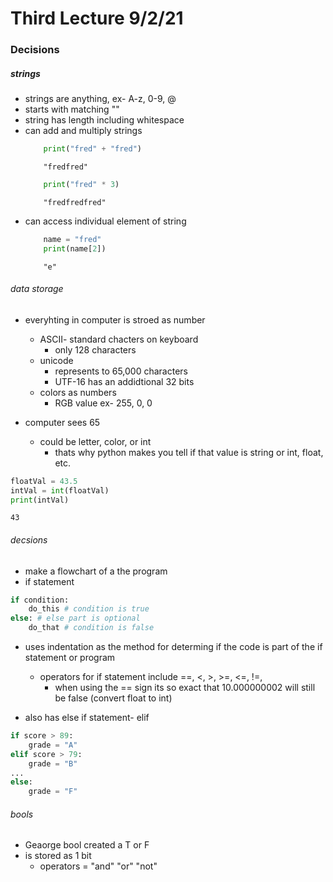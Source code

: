# Third Lecture 9/2/21 

### Decisions 

##### strings 
- strings are anything, ex- A-z, 0-9, @
- starts with matching ""
- string has length including whitespace 
- can add and multiply strings 
    ```python 
        print("fred" + "fred")
    ```
    ```
        "fredfred" 
    ```
    ```python
        print("fred" * 3)
    ```
    ```
        "fredfredfred"
    ```
- can access individual element of string 
    ```python
        name = "fred"
        print(name[2])
    ```
    ```
        "e"
    ```
###### data storage
- everyhting in computer is stroed as number 
    - ASCII- standard chacters on keyboard 
        - only 128 characters 
    - unicode 
        - represents to 65,000 characters 
        - UTF-16 has an addidtional 32 bits
    - colors as numbers 
        - RGB value ex- 255, 0, 0 

- computer sees 65 
    - could be letter, color, or int
        - thats why python makes you tell if that value is string or int, float, etc.
```python
floatVal = 43.5
intVal = int(floatVal)
print(intVal)
```
```
43
```

###### decsions 
- make a flowchart of a the program 
- if statement 
```python
if condition:
    do_this # condition is true
else: # else part is optional
    do_that # condition is false
```
- uses indentation as the method for determing if the code is part of the if statement or program
    - operators for if statement include ==, <, >, >=, <=, !=, 
        - when using the == sign its so exact that 10.000000002 will still be false (convert float to int)

- also has else if statement- elif 
```python
if score > 89:
    grade = "A"
elif score > 79:
    grade = "B"
...
else:
    grade = "F"
```

###### bools 
- Geaorge bool created a T or F 
- is stored as 1 bit 
    - operators = "and" "or" "not"




 
